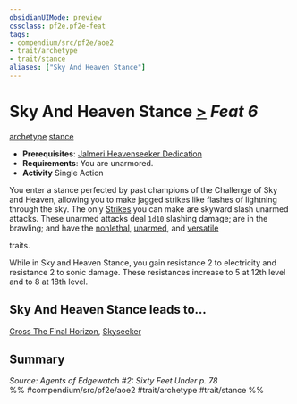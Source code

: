 ```yaml
---
obsidianUIMode: preview
cssclass: pf2e,pf2e-feat
tags:
- compendium/src/pf2e/aoe2
- trait/archetype
- trait/stance
aliases: ["Sky And Heaven Stance"]
---
```

# Sky And Heaven Stance  [>](../../Rules/core-rulebook/chapter-9-playing-the-game.md#Actions "Single Action") *Feat 6*  
[archetype](../../Rules/traits/archetype.md)  [stance](../../Rules/traits/stance.md)  

- **Prerequisites**: [Jalmeri Heavenseeker Dedication](jalmeri-heavenseeker-dedication-aoe2.md)
- **Requirements**: You are unarmored.
- **Activity** Single Action

You enter a stance perfected by past champions of the Challenge of Sky and Heaven, allowing you to make jagged strikes like flashes of lightning through the sky. The only [Strikes](../../Rules/actions/strike.md) you can make are skyward slash unarmed attacks. These unarmed attacks deal `1d10` slashing damage; are in the brawling; and have the [nonlethal](../../Rules/traits/nonlethal.md), [unarmed](../../Rules/traits/unarmed.md), and [versatile <P>](../../Rules/traits/versatile.md) traits.

While in Sky and Heaven Stance, you gain resistance 2 to electricity and resistance 2 to sonic damage. These resistances increase to 5 at 12th level and to 8 at 18th level.

## Sky And Heaven Stance leads to...

[Cross The Final Horizon](cross-the-final-horizon-aoe2.md), [Skyseeker](skyseeker-aoe2.md)

## Summary

*Source: Agents of Edgewatch #2: Sixty Feet Under p. 78*  
%% #compendium/src/pf2e/aoe2 #trait/archetype #trait/stance %%